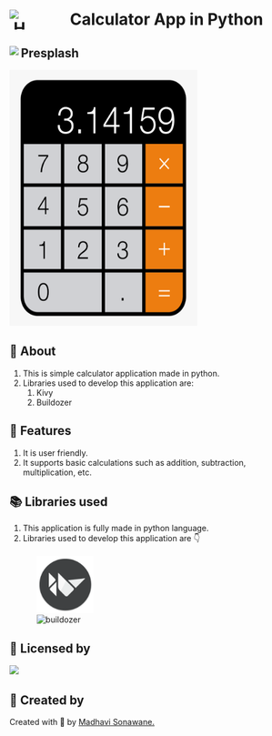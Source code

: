 <!DOCTYPE html>
<html>
  <meta name="viewport" content="width=device-width, initial-scale=1">
  <h1 align="center">
  <img src="https://upload.wikimedia.org/wikipedia/commons/thumb/d/d7/Android_robot.svg/1745px-Android_robot.svg.png" alt="HTML tutorial" style="width:35px;height:35px;float:left;">&nbsp; Calculator App in Python</h1>
  
  <h2><img src="https://upload.wikimedia.org/wikipedia/commons/thumb/d/d7/Android_robot.svg/1745px-Android_robot.svg.png" alt="HTML tutorial" style="width:20px;height:20px;float:left;"> Presplash </h2>
  <img src="https://github.com/CODING-Enthusiast9857/Calculator-App-Python/blob/main/Calculator.png" alt="calculator" height=450 width=330>
  
  <h2>&#128204; About </h2>
  <ol>
    <li>This is simple calculator application made in python.</li>
    <li>Libraries used to develop this application are:
      <ol>
        <li>Kivy</li>
        <li>Buildozer</li>
       </ol>
    </li>
  </ol>
  
  <h2>&#128640; Features</h2>
  <ol>
    <li> It is user friendly. </li>
    <li> It supports basic calculations such as addition, subtraction, multiplication, etc. </li>
  </ol>
  
  <h2>📚 Libraries used </h2>
    <ol>
      <li> This application is fully made in python language.</li>
      <li> Libraries used to develop this application are 👇
        <ol style="list-style-type:none;"><br>
          <li><img src="https://github.com/kivy/kivy/blob/master/kivy/data/logo/kivy-icon-256.png" alt="kivy" height=100 width=100></li>
          <li><img src="https://repository-images.githubusercontent.com/203940242/cbc61100-c8b2-11e9-87a0-72a1305a7736" alt="buildozer" height=150 width=300></li>
        </ol>
      </li>
    </ol>
    
  <h2>📝 Licensed by </h2>
    <img src="https://img.shields.io/github/license/payloadbox/xss-payload-list">
    
  <h2>&#128105; Created by </h2>
  <p>Created with &#129293; by 
    <a href="https://github.com/CODING-Enthusiast9857" target="_blank">Madhavi Sonawane.</a>
  </p>
</html>
